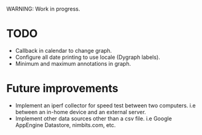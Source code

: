 WARNING: Work in progress.


TODO
====

- Callback in calendar to change graph.
- Configure all date printing to use locale (Dygraph labels).
- Minimum and maximum annotations in graph.

Future improvements
===================

- Implement an iperf collector for speed test between two computers.
  i.e between an in-home device and an external server.
- Implement other data sources other than a csv file.
  i.e Google AppEngine Datastore, nimbits.com, etc.

